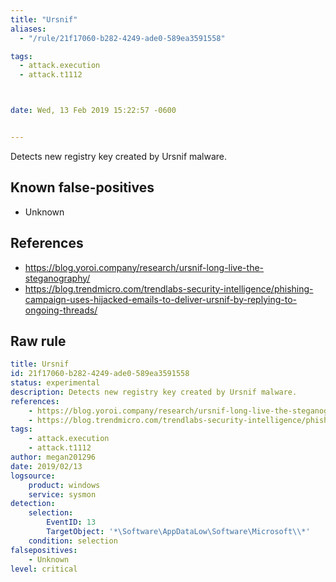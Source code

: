 ```yaml
---
title: "Ursnif"
aliases:
  - "/rule/21f17060-b282-4249-ade0-589ea3591558"

tags:
  - attack.execution
  - attack.t1112



date: Wed, 13 Feb 2019 15:22:57 -0600


---
```


Detects new registry key created by Ursnif malware.

<!--more-->


## Known false-positives

* Unknown



## References

* https://blog.yoroi.company/research/ursnif-long-live-the-steganography/
* https://blog.trendmicro.com/trendlabs-security-intelligence/phishing-campaign-uses-hijacked-emails-to-deliver-ursnif-by-replying-to-ongoing-threads/


## Raw rule
```yaml
title: Ursnif
id: 21f17060-b282-4249-ade0-589ea3591558
status: experimental
description: Detects new registry key created by Ursnif malware.
references:
    - https://blog.yoroi.company/research/ursnif-long-live-the-steganography/
    - https://blog.trendmicro.com/trendlabs-security-intelligence/phishing-campaign-uses-hijacked-emails-to-deliver-ursnif-by-replying-to-ongoing-threads/
tags:
    - attack.execution
    - attack.t1112
author: megan201296
date: 2019/02/13
logsource:
    product: windows
    service: sysmon
detection:
    selection:
        EventID: 13
        TargetObject: '*\Software\AppDataLow\Software\Microsoft\\*'
    condition: selection
falsepositives:
    - Unknown
level: critical

```
